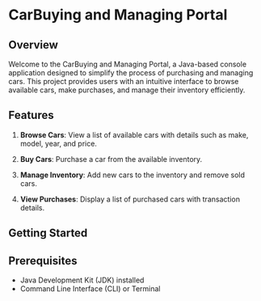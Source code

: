 # CarBuying and Managing Portal

## Overview

Welcome to the CarBuying and Managing Portal, a Java-based console application designed to simplify the process of purchasing and managing cars. This project provides users with an intuitive interface to browse available cars, make purchases, and manage their inventory efficiently.

## Features

1. **Browse Cars**: View a list of available cars with details such as make, model, year, and price.

2. **Buy Cars**: Purchase a car from the available inventory.

3. **Manage Inventory**: Add new cars to the inventory and remove sold cars.

4. **View Purchases**: Display a list of purchased cars with transaction details.

## Getting Started

## Prerequisites

- Java Development Kit (JDK) installed
- Command Line Interface (CLI) or Terminal



